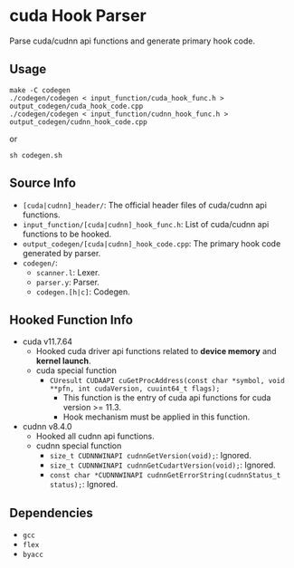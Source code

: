 # cuda Hook Parser
Parse cuda/cudnn api functions and generate primary hook code.

## Usage
```bash=
make -C codegen
./codegen/codegen < input_function/cuda_hook_func.h > output_codegen/cuda_hook_code.cpp
./codegen/codegen < input_function/cudnn_hook_func.h > output_codegen/cudnn_hook_code.cpp
```
or
```bash=
sh codegen.sh
```

## Source Info
- `[cuda|cudnn]_header/`: The official header files of cuda/cudnn api functions.
- `input_function/[cuda|cudnn]_hook_func.h`: List of cuda/cudnn api functions to be hooked.
- `output_codegen/[cuda|cudnn]_hook_code.cpp`: The primary hook code generated by parser.
- `codegen/`:
    - `scanner.l`: Lexer.
    - `parser.y`: Parser.
    - `codegen.[h|c]`: Codegen.

## Hooked Function Info
- cuda v11.7.64
    - Hooked cuda driver api functions related to **device memory** and **kernel launch**.
    - cuda special function
        - `CUresult CUDAAPI cuGetProcAddress(const char *symbol, void **pfn, int cudaVersion, cuuint64_t flags);`
            - This function is the entry of cuda api functions for cuda version >= 11.3.
            - Hook mechanism must be applied in this function.
- cudnn v8.4.0
    - Hooked all cudnn api functions.
    - cudnn special function
        - `size_t CUDNNWINAPI cudnnGetVersion(void);`: Ignored.
        - `size_t CUDNNWINAPI cudnnGetCudartVersion(void);`: Ignored.
        - `const char *CUDNNWINAPI cudnnGetErrorString(cudnnStatus_t status);`: Ignored.

## Dependencies
- `gcc`
- `flex`
- `byacc`
